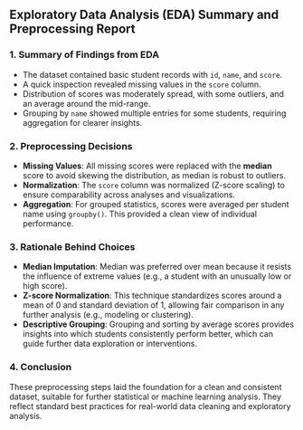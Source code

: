 ## Exploratory Data Analysis (EDA) Summary and Preprocessing Report

### **1. Summary of Findings from EDA**
- The dataset contained basic student records with `id`, `name`, and `score`.
- A quick inspection revealed missing values in the `score` column.
- Distribution of scores was moderately spread, with some outliers, and an average around the mid-range.
- Grouping by `name` showed multiple entries for some students, requiring aggregation for clearer insights.

### **2. Preprocessing Decisions**
- **Missing Values**: All missing scores were replaced with the **median** score to avoid skewing the distribution, as median is robust to outliers.
- **Normalization**: The `score` column was normalized (Z-score scaling) to ensure comparability across analyses and visualizations.
- **Aggregation**: For grouped statistics, scores were averaged per student name using `groupby()`. This provided a clean view of individual performance.

### **3. Rationale Behind Choices**
- **Median Imputation**: Median was preferred over mean because it resists the influence of extreme values (e.g., a student with an unusually low or high score).
- **Z-score Normalization**: This technique standardizes scores around a mean of 0 and standard deviation of 1, allowing fair comparison in any further analysis (e.g., modeling or clustering).
- **Descriptive Grouping**: Grouping and sorting by average scores provides insights into which students consistently perform better, which can guide further data exploration or interventions.

### **4. Conclusion**
These preprocessing steps laid the foundation for a clean and consistent dataset, suitable for further statistical or machine learning analysis. They reflect standard best practices for real-world data cleaning and exploratory analysis.

